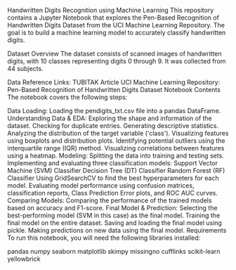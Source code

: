 Handwritten Digits Recognition using Machine Learning
This repository contains a Jupyter Notebook that explores the Pen-Based Recognition of Handwritten Digits Dataset from the UCI Machine Learning Repository. The goal is to build a machine learning model to accurately classify handwritten digits.

Dataset Overview
The dataset consists of scanned images of handwritten digits, with 10 classes representing digits 0 through 9. It was collected from 44 subjects.

Data Reference Links:
TUBITAK Article
UCI Machine Learning Repository: Pen-Based Recognition of Handwritten Digits Dataset
Notebook Contents
The notebook covers the following steps:

Data Loading: Loading the pendigits_txt.csv file into a pandas DataFrame.
Understanding Data & EDA:
Exploring the shape and information of the dataset.
Checking for duplicate entries.
Generating descriptive statistics.
Analyzing the distribution of the target variable ('class').
Visualizing features using boxplots and distribution plots.
Identifying potential outliers using the interquartile range (IQR) method.
Visualizing correlations between features using a heatmap.
Modeling:
Splitting the data into training and testing sets.
Implementing and evaluating three classification models:
Support Vector Machine (SVM) Classifier
Decision Tree (DT) Classifier
Random Forest (RF) Classifier
Using GridSearchCV to find the best hyperparameters for each model.
Evaluating model performance using confusion matrices, classification reports, Class Prediction Error plots, and ROC AUC curves.
Comparing Models: Comparing the performance of the trained models based on accuracy and F1-score.
Final Model & Prediction:
Selecting the best-performing model (SVM in this case) as the final model.
Training the final model on the entire dataset.
Saving and loading the final model using pickle.
Making predictions on new data using the final model.
Requirements
To run this notebook, you will need the following libraries installed:

pandas
numpy
seaborn
matplotlib
skimpy
missingno
cufflinks
scikit-learn
yellowbrick
